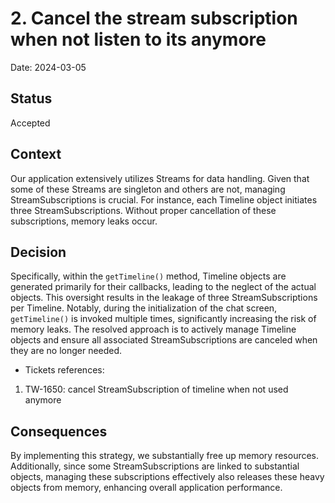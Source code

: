 # 2. Cancel the stream subscription when not listen to its anymore

Date: 2024-03-05

## Status

Accepted

## Context

Our application extensively utilizes Streams for data handling. Given that some of these Streams are singleton and others are not, managing StreamSubscriptions is crucial. For instance, each Timeline object initiates three StreamSubscriptions. Without proper cancellation of these subscriptions, memory leaks occur.

## Decision

Specifically, within the `getTimeline()` method, Timeline objects are generated primarily for their callbacks, leading to the neglect of the actual objects. This oversight results in the leakage of three StreamSubscriptions per Timeline. Notably, during the initialization of the chat screen, `getTimeline()` is invoked multiple times, significantly increasing the risk of memory leaks. The resolved approach is to actively manage Timeline objects and ensure all associated StreamSubscriptions are canceled when they are no longer needed.

- Tickets references:
1. TW-1650: cancel StreamSubscription of timeline when not used anymore

## Consequences

By implementing this strategy, we substantially free up memory resources. Additionally, since some StreamSubscriptions are linked to substantial objects, managing these subscriptions effectively also releases these heavy objects from memory, enhancing overall application performance.
